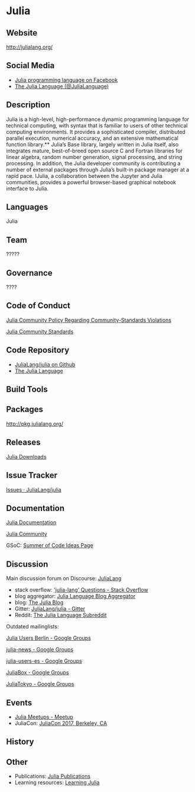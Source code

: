 # Julia

## Website

<http://julialang.org/>

## Social Media

- [Julia programming language on Facebook](https://www.facebook.com/groups/juliaproglang/)
- [The Julia Language (@JuliaLanguage)](https://twitter.com/JuliaLanguage)


## Description

Julia is a high-level, high-performance dynamic programming language for technical computing, with syntax that is familiar to users of other technical computing environments. It provides a sophisticated compiler, distributed parallel execution, numerical accuracy, and an extensive mathematical function library.** Julia’s Base library, largely written in Julia itself, also integrates mature, best-of-breed open source C and Fortran libraries for linear algebra, random number generation, signal processing, and string processing. In addition, the Julia developer community is contributing a number of external packages through Julia’s built-in package manager at a rapid pace. IJulia, a collaboration between the Jupyter and Julia communities, provides a powerful browser-based graphical notebook interface to Julia.


## Languages

Julia


## Team

?????


## Governance

????

## Code of Conduct

[Julia Community Policy Regarding Community-Standards Violations](http://julialang.org/community/stewards/)

[Julia Community Standards](http://julialang.org/community/standards/)


## Code Repository

- [JuliaLang/julia on Github](https://github.com/JuliaLang/julia)
- [The Julia Language](https://github.com/JuliaLang)

## Build Tools

## Packages

<http://pkg.julialang.org/>

## Releases

[Julia Downloads](http://julialang.org/downloads/)

## Issue Tracker

[Issues · JuliaLang/julia](https://github.com/JuliaLang/julia/issues)

## Documentation

[Julia Documentation](http://docs.julialang.org/en/stable/)

[Julia Community](http://julialang.org/community/)

GSoC: [Summer of Code Ideas Page](http://julialang.org/soc/ideas-page.html)

## Discussion

Main discussion forum on Discourse: [JuliaLang](https://discourse.julialang.org/)

- stack overflow: ['julia-lang' Questions - Stack Overflow](http://stackoverflow.com/questions/tagged/julia-lang)
- blog aggregator: [Julia Language Blog Aggregator](http://www.juliabloggers.com/)
- blog: [The Julia Blog](http://julialang.org/blog/)
- Gitter: [JuliaLang/julia - Gitter](https://gitter.im/JuliaLang/julia)
- Reddit: [The Julia Language Subreddit](https://www.reddit.com/r/Julia/)


Outdated mailinglists:

[Julia Users Berlin - Google Groups](https://groups.google.com/forum/#!forum/julia-users-berlin)

[julia-news - Google Groups](https://groups.google.com/forum/#!forum/julia-news)

[julia-users-es - Google Groups](https://groups.google.com/forum/#!forum/julialanges)

[JuliaBox - Google Groups](https://groups.google.com/forum/#!forum/julia-box)

[JuliaTokyo - Google Groups](https://groups.google.com/forum/#!forum/julia-tokyo)

## Events

- [Julia Meetups - Meetup](https://www.meetup.com/topics/julia/)
- JuliaCon: [JuliaCon 2017, Berkeley, CA](http://juliacon.org/2017/)

## History


## Other

- Publications: [Julia Publications](http://julialang.org/publications/)
- Learning resources: [Learning Julia](http://julialang.org/learning/)


